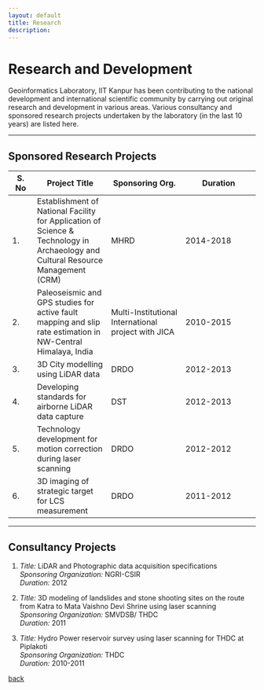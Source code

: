```yaml
---
layout: default
title: Research
description:
---
```


# Research and Development
Geoinformatics Laboratory, IIT Kanpur has been contributing to the national development and international scientific community by carrying out original research and development in various areas. Various consultancy and sponsored research projects undertaken by the laboratory (in the last 10 years) are listed here.<br>
* * *
## Sponsored Research Projects
<table>
<colgroup>
<col width="10%" />
<col width="30%" />
<col width="30%" />
<col width="30%" />
</colgroup>
<thead>
<tr class="header">
<th>S. No</th>
<th>Project Title</th>
<th>Sponsoring Org.</th>
<th>Duration</th>
</tr>
</thead>
<tbody>
<tr>
<td markdown="span">1.</td>
<td markdown="span">Establishment of National Facility for Application of Science & Technology in Archaeology and Cultural Resource Management (CRM)</td>
<td markdown="span">MHRD</td>
<td markdown="span">2014-2018</td>
</tr>
<tr>
<td markdown="span">2.</td>
<td markdown="span">Paleoseismic and GPS studies for active fault mapping and slip rate estimation in NW-Central Himalaya, India</td>
<td markdown="span">Multi-Institutional International project with JICA</td>
<td markdown="span">2010-2015</td>
</tr>
<tr>
<td markdown="span">3.</td>
<td markdown="span">3D City modelling using LiDAR data</td>
<td markdown="span">DRDO</td>
<td markdown="span">2012-2013</td>
</tr>
<tr>
<td markdown="span">4.</td>
<td markdown="span">Developing standards for airborne LiDAR data capture</td>
<td markdown="span">DST</td>
<td markdown="span">2012-2013</td>
</tr>
<tr>
<td markdown="span">5.</td>
<td markdown="span">Technology development for motion correction during laser scanning</td>
<td markdown="span">DRDO</td>
<td markdown="span">2012-2012</td>
</tr>
<tr>
<td markdown="span">6.</td>
<td markdown="span">3D imaging of strategic target for LCS measurement</td>
<td markdown="span">DRDO</td>
<td markdown="span">2011-2012</td>
</tr>
</tbody>
</table>

<!--7.  _Title:_ Monitoring of permanent GPS station at IIT Kanpur <br>
_Sponsoring Organization:_ MOES <br>
_Duration:_ 2009-2012 <br>

8.  _Title:_ 3D imaging of naval targets and development of image visualisation algorithm and software <br>
_Sponsoring Organization:_ DRDO <br>
_Duration:_ 2009-2011 <br>  

9. _Title:_ Active Tectonic Investigations around South-middle Andaman and Car-Nicobar Islands <br>
_Sponsoring Organization:_ INCOIS <br>
_Duration:_ 2008-2011 <br>

10. _Title:_ Nationally coordinated project: The Future of the Past: Application of Science and Technology for the study, preservation and dissemination of cultural heritage of India <br>
_Sponsoring Organization:_ AICTE <br>
_Duration:_ 2007-2010 <br>

11.	_Title:_ Remote Sensing & Archaeological  investigations for the interpretation of the growth of the holy city of Varanasi <br>
_Sponsoring Organization:_ DST <br>
_Duration:_ 2007-2010 <br>

12.	_Title:_ Mathematical modelling of flood inundation area due to tsunami by using resolution altimetric LiDAR data under the GIS environment <br>
_Sponsoring Organization:_ DST <br>
_Duration:_ 2006-2010 <br>

13.	_Title:_ Airborne altimetric LiDAR sensor: Comprehensive accuracy analysis through field verification and mathematical modelling <br>
_Sponsoring Organization:_ ISRO <br>
_Duration:_ 2006-2009 <br>

14. _Title:_ Terrain Mapping and Archaeo-scientific Studies of Ahichchhatra (District: Bareilly) <br>
_Sponsoring Organization:_ ASI <br>
_Duration:_ 2007-2008 <br>

15. _Title:_ Digital Classification of High Spatial Resolution Imagery of Urban Environment <br>
_Sponsoring Organization:_ ISRO <br>
_Duration:_ 2006-2008 <br>

16.	_Title:_ Waveform and topographic data simulator for LLRI - Chandrayan-1  <br>
_Sponsoring Organization:_ ISRO <br>
_Duration:_ 2006-2008 <br>

17.	_Title:_ Development of a simulator for  airborne altimetric LiDAR  <br>
_Sponsoring Organization:_ RESPOND-ISRO <br>
_Duration:_ 2005-2007 <br>

18.	_Title:_ Development of advanced tools for geometric correction, classification and fusion of SAR data of agricultural areas  <br>
_Sponsoring Organization:_ NRSA <br>
_Duration:_ 2005-2007 <br>

19. _Title:_ DSM generation using high altitude satellite photos for identification and mapping of active tectonic landforms related to paleo-earthquake in Kumaon Himalaya  <br>
_Sponsoring Organization:_ MHRD <br>
_Duration:_ 2004-2007 <br>

20.	_Title:_ Development of a Digital Close Range Photogrammetric System for Monitoring Engineering Structures  <br>
_Sponsoring Organization:_ MHRD <br>
_Duration:_ 2002-2005 <br>

21.	_Title:_ Active tectonic studies around Janauri anticline along Himalayan frontal zone, NW Himalaya	 <br>
_Sponsoring Organization:_ DST	<br>

22. _Title:_ International Program for Sustainable Infrastructure Development	Obama-Singh 21st Century Knowledge Initiative Grant <br>
_Sponsoring Organization:_ UGC	<br>-->

* * *
## Consultancy Projects

1.  _Title:_ LiDAR and Photographic data acquisition specifications <br>
_Sponsoring Organization:_ NGRI-CSIR	<br>
_Duration:_ 2012 <br>

2. _Title:_ 3D modeling of landslides and stone shooting sites on the route from Katra to Mata Vaishno Devi Shrine using laser scanning <br>
_Sponsoring Organization:_ SMVDSB/ THDC	<br>
_Duration:_ 2011 <br>

3.	_Title:_ Hydro Power reservoir survey using laser scanning for THDC at Piplakoti <br>
_Sponsoring Organization:_ THDC	<br>
_Duration:_ 2010-2011 <br>

[back](./)
